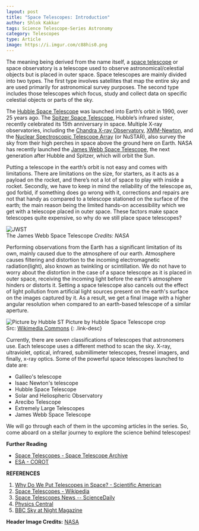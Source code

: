```yaml
---
layout: post
title: "Space Telescopes: Introduction"
author: Shlok Kakkar
tags: Science Telescope-Series Astronomy
category: Telescopes
type: Article
image: https://i.imgur.com/c88his0.png
---
```

The meaning being derived from the name itself, a [space telescope](https://en.wikipedia.org/wiki/Space_telescope) or space observatory is a telescope used to observe astronomical/celestial objects but is placed in outer space. Space telescopes are mainly divided into two types. The first type involves satellites that map the entire sky and are used primarily for astronomical survey purposes. The second type includes those telescopes which focus, study and collect data on specific celestial objects or parts of the sky.

The [Hubble Space Telescope](https://hubblesite.org/) was launched into Earth’s orbit in 1990, over 25 years ago. The [Spitzer Space Telescope](https://www.jpl.nasa.gov/news/news.php?feature=7219), Hubble’s infrared sister, recently celebrated its 15th anniversary in space. Multiple X-ray observatories, including the [Chandra X-ray Observatory](http://chandra.harvard.edu/), [XMM-Newton](https://www.cosmos.esa.int/web/xmm-newton), and the [Nuclear Spectroscopic Telescope Array](https://www.nustar.caltech.edu/) (or NuSTAR), also survey the sky from their high perches in space above the ground here on Earth. NASA has recently launched the [James Webb Space Telescope](https://jwst.nasa.gov/orbit.html), the next generation after Hubble and Spitzer, which will orbit the Sun.

Putting a telescope in the earth’s orbit is not easy and comes with limitations. There are limitations on the size, for starters, as it acts as a payload on the rocket, and there’s not a lot of space to play with inside a rocket. Secondly, we have to keep in mind the reliability of the telescope as, god forbid, if something does go wrong with it, corrections and repairs are not that handy as compared to a telescope stationed on the surface of the earth; the main reason being the limited hands-on accessibility which we get with a telescope placed in outer space. These factors make space telescopes quite expensive, so why do we still place space telescopes?

![JWST](https://i.imgur.com/CdMDWvR.png)\
The James Webb Space Telescope
*Credits: NASA*

Performing observations from the Earth has a significant limitation of its own, mainly caused due to the atmosphere of our earth. Atmosphere causes filtering and distortion to the incoming electromagnetic radiation(light), also known as twinkling or scintillation. We do not have to worry about the distortion in the case of a space telescope as it is placed in outer space, receiving the incoming light before the earth's atmosphere hinders or distorts it. Setting a space telescope also cancels out the effect of light pollution from artificial light sources present on the earth's surface on the images captured by it. As a result, we get a final image with a higher angular resolution when compared to an earth-based telescope of a similar aperture.

![Picture by Hubble ST](https://i.imgur.com/2OKIjtah.jpg)
Picture by Hubble Space Telescope crop\
Src: [Wikimedia Commons](https://commons.wikimedia.org/wiki/File:Picture_by_Hubble_Space_Telescope_crop.jpg)
{: .link-desc}

Currently, there are seven classifications of telescopes that astronomers use. Each telescope uses a different method to scan the sky. X-ray, ultraviolet, optical, infrared, submillimeter telescopes, fresnel imagers, and finally, x-ray optics. Some of the powerful space telescopes launched to date are:
- Galileo's telescope
- Isaac Newton's telescope
- Hubble Space Telescope
- Solar and Heliospheric Observatory
- Arecibo Telescope
- Extremely Large Telescopes
- James Webb Space Telescope

We will go through each of them in the upcoming articles in the series. So, come aboard on a stellar journey to explore the science behind telescopes!

 **Further Reading**
 - [Space Telescopes - Space Telescope Archive](https://www.spacetelescope.org/about/telescopes/space-telescopes)
 - [ESA - COROT](https://www.esa.int/Science_Exploration/Space_Science/COROT)

**REFERENCES**
1. [Why Do We Put Telescopes in Space? - Scientific American](https://www.scientificamerican.com/article/why-do-we-put-telescopes-in-space/)
2. [Space Telescopes - Wikipedia](https://en.wikipedia.org/wiki/Space_telescope)
3. [Space Telescopes News -- ScienceDaily](https://www.sciencedaily.com/news/space_time/space_telescopes/)
4. [Physics Central](https://www.physicscentral.com)
5. [BBC Sky at Night Magazine](https://www.skyatnightmagazine.com/)


**Header Image Credits:** [NASA](https://www.nasa.gov/content/discoveries-why-a-space-telescope)